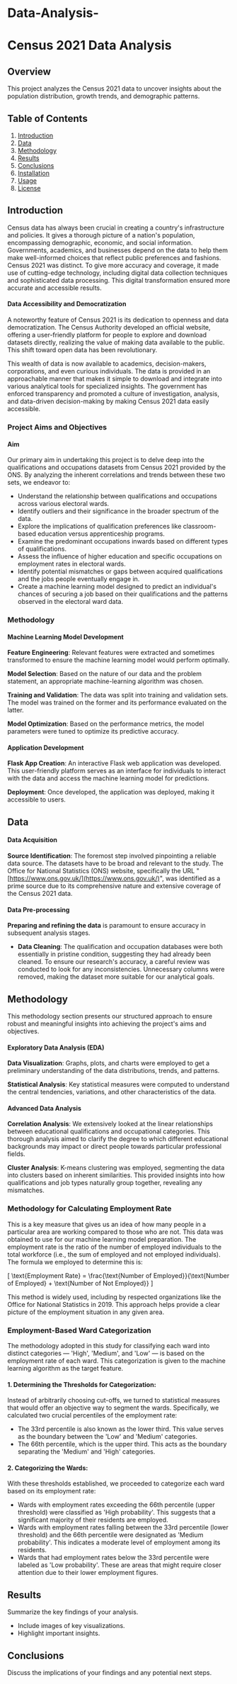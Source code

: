 # Data-Analysis-

# Census 2021 Data Analysis

## Overview
This project analyzes the Census 2021 data to uncover insights about the population distribution, growth trends, and demographic patterns.

## Table of Contents
1. [Introduction](#introduction)
2. [Data](#data)
3. [Methodology](#methodology)
4. [Results](#results)
5. [Conclusions](#conclusions)
6. [Installation](#installation)
7. [Usage](#usage)
8. [License](#license)

## Introduction
Census data has always been crucial in creating a country's infrastructure and policies. It gives a thorough picture of a nation's population, encompassing demographic, economic, and social information. Governments, academics, and businesses depend on the data to help them make well-informed choices that reflect public preferences and fashions. Census 2021 was distinct. To give more accuracy and coverage, it made use of cutting-edge technology, including digital data collection techniques and sophisticated data processing. This digital transformation ensured more accurate and accessible results.

#### Data Accessibility and Democratization
A noteworthy feature of Census 2021 is its dedication to openness and data democratization. The Census Authority developed an official website, offering a user-friendly platform for people to explore and download datasets directly, realizing the value of making data available to the public. This shift toward open data has been revolutionary.

This wealth of data is now available to academics, decision-makers, corporations, and even curious individuals. The data is provided in an approachable manner that makes it simple to download and integrate into various analytical tools for specialized insights. The government has enforced transparency and promoted a culture of investigation, analysis, and data-driven decision-making by making Census 2021 data easily accessible.

### Project Aims and Objectives

#### Aim
Our primary aim in undertaking this project is to delve deep into the qualifications and occupations datasets from Census 2021 provided by the ONS. By analyzing the inherent correlations and trends between these two sets, we endeavor to:

- Understand the relationship between qualifications and occupations across various electoral wards.
- Identify outliers and their significance in the broader spectrum of the data.
- Explore the implications of qualification preferences like classroom-based education versus apprenticeship programs.
- Examine the predominant occupations inwards based on different types of qualifications.
- Assess the influence of higher education and specific occupations on employment rates in electoral wards.
- Identify potential mismatches or gaps between acquired qualifications and the jobs people eventually engage in.
- Create a machine learning model designed to predict an individual's chances of securing a job based on their qualifications and the patterns observed in the electoral ward data.

### Methodology


#### Machine Learning Model Development
**Feature Engineering**: Relevant features were extracted and sometimes transformed to ensure the machine learning model would perform optimally.

**Model Selection**: Based on the nature of our data and the problem statement, an appropriate machine-learning algorithm was chosen.

**Training and Validation**: The data was split into training and validation sets. The model was trained on the former and its performance evaluated on the latter.

**Model Optimization**: Based on the performance metrics, the model parameters were tuned to optimize its predictive accuracy.

#### Application Development
**Flask App Creation**: An interactive Flask web application was developed. This user-friendly platform serves as an interface for individuals to interact with the data and access the machine learning model for predictions.

**Deployment**: Once developed, the application was deployed, making it accessible to users.


## Data
#### Data Acquisition
**Source Identification**: The foremost step involved pinpointing a reliable data source. The datasets have to be broad and relevant to the study. The Office for National Statistics (ONS) website, specifically the URL "[https://www.ons.gov.uk/](https://www.ons.gov.uk/)", was identified as a prime source due to its comprehensive nature and extensive coverage of the Census 2021 data.

#### Data Pre-processing
**Preparing and refining the data** is paramount to ensure accuracy in subsequent analysis stages.

- **Data Cleaning**: The qualification and occupation databases were both essentially in pristine condition, suggesting they had already been cleaned. To ensure our research's accuracy, a careful review was conducted to look for any inconsistencies. Unnecessary columns were removed, making the dataset more suitable for our analytical goals.

## Methodology

This methodology section presents our structured approach to ensure robust and meaningful insights into achieving the project's aims and objectives.

#### Exploratory Data Analysis (EDA)
**Data Visualization**: Graphs, plots, and charts were employed to get a preliminary understanding of the data distributions, trends, and patterns.

**Statistical Analysis**: Key statistical measures were computed to understand the central tendencies, variations, and other characteristics of the data.

#### Advanced Data Analysis
**Correlation Analysis**: We extensively looked at the linear relationships between educational qualifications and occupational categories. This thorough analysis aimed to clarify the degree to which different educational backgrounds may impact or direct people towards particular professional fields.

**Cluster Analysis**: K-means clustering was employed, segmenting the data into clusters based on inherent similarities. This provided insights into how qualifications and job types naturally group together, revealing any mismatches.

### Methodology for Calculating Employment Rate
This is a key measure that gives us an idea of how many people in a particular area are working compared to those who are not. This data was obtained to use for our machine learning model preparation. The employment rate is the ratio of the number of employed individuals to the total workforce (i.e., the sum of employed and not employed individuals). The formula we employed to determine this is:

\[ \text{Employment Rate} = \frac{\text{Number of Employed}}{\text{Number of Employed} + \text{Number of Not Employed}} \]

This method is widely used, including by respected organizations like the Office for National Statistics in 2019. This approach helps provide a clear picture of the employment situation in any given area.

### Employment-Based Ward Categorization
The methodology adopted in this study for classifying each ward into distinct categories — 'High', 'Medium', and 'Low' — is based on the employment rate of each ward. This categorization is given to the machine learning algorithm as the target feature.

#### 1. Determining the Thresholds for Categorization:
Instead of arbitrarily choosing cut-offs, we turned to statistical measures that would offer an objective way to segment the wards. Specifically, we calculated two crucial percentiles of the employment rate:
- The 33rd percentile is also known as the lower third. This value serves as the boundary between the 'Low' and 'Medium' categories.
- The 66th percentile, which is the upper third. This acts as the boundary separating the 'Medium' and 'High' categories.

#### 2. Categorizing the Wards:
With these thresholds established, we proceeded to categorize each ward based on its employment rate:
- Wards with employment rates exceeding the 66th percentile (upper threshold) were classified as 'High probability'. This suggests that a significant majority of their residents are employed.
- Wards with employment rates falling between the 33rd percentile (lower threshold) and the 66th percentile were designated as 'Medium probability'. This indicates a moderate level of employment among its residents.
- Wards that had employment rates below the 33rd percentile were labeled as 'Low probability'. These are areas that might require closer attention due to their lower employment figures.

## Results
Summarize the key findings of your analysis.
- Include images of key visualizations.
- Highlight important insights.

## Conclusions
Discuss the implications of your findings and any potential next steps.


